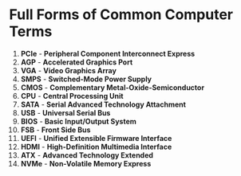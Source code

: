 # Full Forms of Common Computer Terms

1. **PCIe** - **Peripheral Component Interconnect Express**  
2. **AGP** - **Accelerated Graphics Port**  
3. **VGA** - **Video Graphics Array**  
4. **SMPS** - **Switched-Mode Power Supply**  
5. **CMOS** - **Complementary Metal-Oxide-Semiconductor**  
6. **CPU** - **Central Processing Unit**  
7. **SATA** - **Serial Advanced Technology Attachment**  
8. **USB** - **Universal Serial Bus**  
9. **BIOS** - **Basic Input/Output System**  
10. **FSB** - **Front Side Bus**  
11. **UEFI** - **Unified Extensible Firmware Interface**  
12. **HDMI** - **High-Definition Multimedia Interface**  
13. **ATX** - **Advanced Technology Extended**  
14. **NVMe** - **Non-Volatile Memory Express**  
